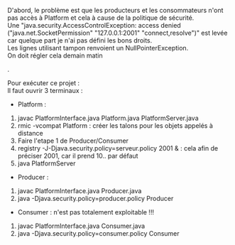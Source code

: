 <p> D'abord, le problème est que les producteurs et les consommateurs n'ont pas accès à Platform et cela à cause de la politique de sécurité.<br> Une "java.security.AccessControlException: access denied ("java.net.SocketPermission" "127.0.0.1:2001" "connect,resolve")" est levée car quelque part je n'ai pas défini les bons droits. <br> Les lignes utilisant tampon renvoient un NullPointerException. <br> On doit régler cela demain matin </p>.

<p>Pour exécuter ce projet :<br>
Il faut ouvrir 3 terminaux : </p>

- Platform : 
<ol>
    <li> javac PlatformInterface.java Platform.java PlatformServer.java </li>
    <li> rmic -vcompat Platform : créer les talons pour les objets appelés à distance </li>
    <li> Faire l'etape 1 de Producer/Consumer </li>
    <li> registry -J-Djava.security.policy=serveur.policy 2001 & : cela afin de préciser 2001, car il prend 10.. par défaut </li>
    <li> java PlatformServer </li>
</ol>

 - Producer : 
 <ol>
    <li> javac PlatformInterface.java Producer.java</li>
    <li> java -Djava.security.policy=producer.policy Producer </li>
</ol>

 - Consumer : n'est pas totalement exploitable !!! </p>
  <ol>
    <li> javac PlatformInterface.java Consumer.java</li>
    <li> java -Djava.security.policy=consumer.policy Consumer </li>
</ol>
